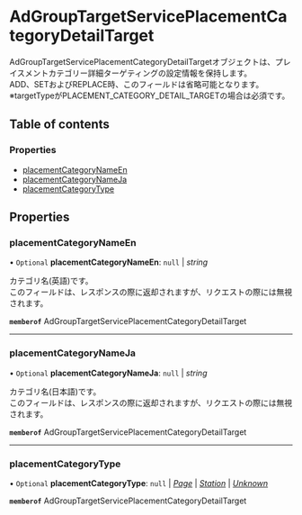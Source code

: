 # AdGroupTargetServicePlacementCategoryDetailTarget


<div lang=\"ja\"> AdGroupTargetServicePlacementCategoryDetailTargetオブジェクトは、プレイスメントカテゴリー詳細ターゲティングの設定情報を保持します。<br> ADD、SETおよびREPLACE時、このフィールドは省略可能となります。<br> ※targetTypeがPLACEMENT_CATEGORY_DETAIL_TARGETの場合は必須です。 </div> 

## Table of contents

### Properties

- [placementCategoryNameEn](adgrouptargetserviceplacementcategorydetailtarget.md#placementcategorynameen)
- [placementCategoryNameJa](adgrouptargetserviceplacementcategorydetailtarget.md#placementcategorynameja)
- [placementCategoryType](adgrouptargetserviceplacementcategorydetailtarget.md#placementcategorytype)

## Properties

### placementCategoryNameEn

• `Optional` **placementCategoryNameEn**: ``null`` \| *string*

<div lang=\"ja\"> カテゴリ名(英語)です。<br> このフィールドは、レスポンスの際に返却されますが、リクエストの際には無視されます。 </div> 

**`memberof`** AdGroupTargetServicePlacementCategoryDetailTarget

___

### placementCategoryNameJa

• `Optional` **placementCategoryNameJa**: ``null`` \| *string*

<div lang=\"ja\"> カテゴリ名(日本語)です。<br> このフィールドは、レスポンスの際に返却されますが、リクエストの際には無視されます。 </div> 

**`memberof`** AdGroupTargetServicePlacementCategoryDetailTarget

___

### placementCategoryType

• `Optional` **placementCategoryType**: ``null`` \| [*Page*](./enums/adgrouptargetserviceplacementcategorytype.md#page) \| [*Station*](./enums/adgrouptargetserviceplacementcategorytype.md#station) \| [*Unknown*](./enums/adgrouptargetserviceplacementcategorytype.md#unknown)

**`memberof`** AdGroupTargetServicePlacementCategoryDetailTarget
